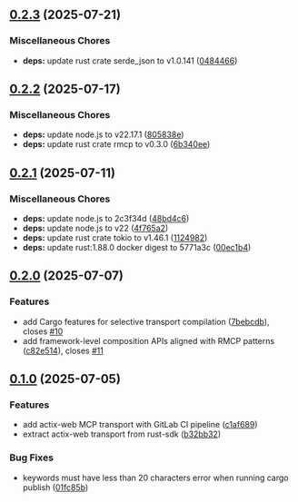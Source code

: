 ## [0.2.3](https://gitlab.com/lx-industries/rmcp-actix-web/compare/v0.2.2...v0.2.3) (2025-07-21)


### Miscellaneous Chores

* **deps:** update rust crate serde_json to v1.0.141 ([0484466](https://gitlab.com/lx-industries/rmcp-actix-web/commit/04844662ec8cdc567637ca1018c79c9a70be0107))

## [0.2.2](https://gitlab.com/lx-industries/rmcp-actix-web/compare/v0.2.1...v0.2.2) (2025-07-17)


### Miscellaneous Chores

* **deps:** update node.js to v22.17.1 ([805838e](https://gitlab.com/lx-industries/rmcp-actix-web/commit/805838eb6e8eaa61df5797e286509e3e84510800))
* **deps:** update rust crate rmcp to v0.3.0 ([6b340ee](https://gitlab.com/lx-industries/rmcp-actix-web/commit/6b340ee89466aa0f82510d702ad71db90c64346b))

## [0.2.1](https://gitlab.com/lx-industries/rmcp-actix-web/compare/v0.2.0...v0.2.1) (2025-07-11)


### Miscellaneous Chores

* **deps:** update node.js to 2c3f34d ([48bd4c6](https://gitlab.com/lx-industries/rmcp-actix-web/commit/48bd4c6a318e5564444491e8eff1614122d76476))
* **deps:** update node.js to v22 ([4f765a2](https://gitlab.com/lx-industries/rmcp-actix-web/commit/4f765a2fd8ea8e1dc167041a23b65453cd9f54d2))
* **deps:** update rust crate tokio to v1.46.1 ([1124982](https://gitlab.com/lx-industries/rmcp-actix-web/commit/11249822ee69d9d69849695aa10293265bc3e6ba))
* **deps:** update rust:1.88.0 docker digest to 5771a3c ([00ec1b4](https://gitlab.com/lx-industries/rmcp-actix-web/commit/00ec1b4bf260bbd589e5be54979a0bd705006147))

## [0.2.0](https://gitlab.com/lx-industries/rmcp-actix-web/compare/v0.1.0...v0.2.0) (2025-07-07)


### Features

* add Cargo features for selective transport compilation ([7bebcdb](https://gitlab.com/lx-industries/rmcp-actix-web/commit/7bebcdb5b037037d17824df85966ce26c9473538)), closes [#10](https://gitlab.com/lx-industries/rmcp-actix-web/issues/10)
* add framework-level composition APIs aligned with RMCP patterns ([c82e514](https://gitlab.com/lx-industries/rmcp-actix-web/commit/c82e51425c2d7518a4fcff81a85231848785c703)), closes [#11](https://gitlab.com/lx-industries/rmcp-actix-web/issues/11)

## [0.1.0](https://gitlab.com/lx-industries/rmcp-actix-web/compare/v0.0.0...v0.1.0) (2025-07-05)


### Features

* add actix-web MCP transport with GitLab CI pipeline ([c1af689](https://gitlab.com/lx-industries/rmcp-actix-web/commit/c1af689ba42aca9d1bd57a2f3ce5c57351480b0f))
* extract actix-web transport from rust-sdk ([b32bb32](https://gitlab.com/lx-industries/rmcp-actix-web/commit/b32bb32cc55b37ee8658a6614c70b01d2b9a8e7c))


### Bug Fixes

* keywords must have less than 20 characters error when running cargo publish ([01fc85b](https://gitlab.com/lx-industries/rmcp-actix-web/commit/01fc85b953c606a662d5b5560b2e1ee6097b2de2))
